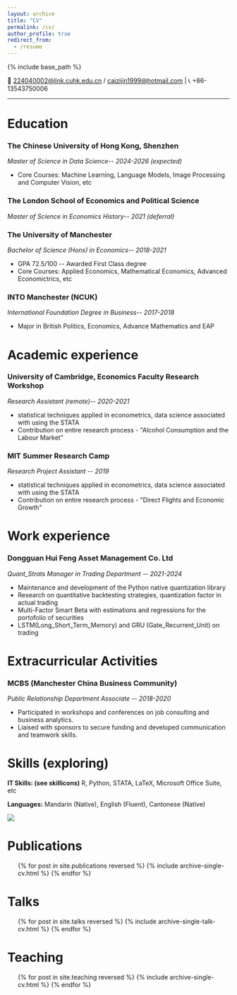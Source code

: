 ```yaml
---
layout: archive
title: "CV"
permalink: /cv/
author_profile: true
redirect_from:
  - /resume
---
```


{% include base_path %}


📧 <224040002@link.cuhk.edu.cn> / <caizijin1999@hotmail.com> | 📞 +86-13543750006

---

Education
======
### **The Chinese University of Hong Kong, Shenzhen**
*Master of Science in Data Science*-- *2024-2026 (expected)*
  * Core Courses: Machine Learning, Language Models, Image Processing and Computer Vision, etc

### **The London School of Economics and Political Science**
*Master of Science in Economics History*-- *2021 (deferral)*

### **The University of Manchester**  
*Bachelor of Science (Hons) in Economics*-- *2018-2021*
  * GPA 72.5/100 -- Awarded First Class degree
  * Core Courses: Applied Economics, Mathematical Economics, Advanced Economictrics, etc

### **INTO Manchester (NCUK)** 
*International Foundation Degree in Business*-- *2017-2018*
  * Major in British Politics, Economics, Advance Mathematics and EAP

Academic experience
======
### **University of Cambridge, Economics Faculty Research Workshop**
*Research Assistant (remote)*-- *2020-2021*
  * statistical techniques applied in econometrics, data science associated with using the STATA
  * Contribution on entire research process - "Alcohol Consumption and the Labour Market"

### **MIT Summer Research Camp**
*Research Project Assistant* -- *2019*
  * statistical techniques applied in econometrics, data science associated with using the STATA
  * Contribution on entire research process - "Direct Flights and Economic Growth"

Work experience
======
### **Dongguan Hui Feng Asset Management Co. Ltd**
*Quant_Strats Manager in Trading Department* -- *2021-2024*
  * Maintenance and development of the Python native quantization library
  * Research on quantitative backtesting strategies, quantization factor in actual trading
  * Multi-Factor Smart Beta with estimations and regressions for the portofolio of securities
  * LSTM(Long_Short_Term_Memory) and GRU (Gate_Recurrent_Unit) on trading

Extracurricular Activities
======
### **MCBS (Manchester China Business Community)** 
*Public Relationship Department Associate*  -- *2018-2020*  
  * Participated in workshops and conferences on job consulting and business analytics.  
  * Liaised with sponsors to secure funding and developed communication and teamwork skills.

Skills (exploring)
======
**IT Skills: (see skillicons)** R, Python, STATA, LaTeX, Microsoft Office Suite, etc

**Languages:** Mandarin (Native), English (Fluent), Cantonese (Native)

<img align="center" src="https://skillicons.dev/icons?i=linux,ubuntu,windows,anaconda,pycharm,vim,py,r,latex,tensorflow,pytorch,sklearn,matlab,react,vue&theme=light" />
<br/>

Publications
======
  <ul>{% for post in site.publications reversed %}
    {% include archive-single-cv.html %}
  {% endfor %}</ul>
  
Talks
======
  <ul>{% for post in site.talks reversed %}
    {% include archive-single-talk-cv.html  %}
  {% endfor %}</ul>
  
Teaching
======
  <ul>{% for post in site.teaching reversed %}
    {% include archive-single-cv.html %}
  {% endfor %}</ul>
  

